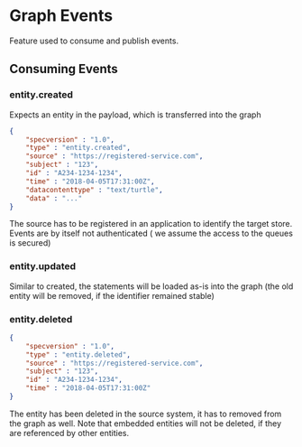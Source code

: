 # Graph Events

Feature used to consume and publish events.

## Consuming Events

### entity.created

Expects an entity in the payload, which is transferred into the graph

`````json
{
    "specversion" : "1.0",
    "type" : "entity.created",
    "source" : "https://registered-service.com",
    "subject" : "123",
    "id" : "A234-1234-1234",
    "time" : "2018-04-05T17:31:00Z",
    "datacontenttype" : "text/turtle",
    "data" : "..."
}
`````

The source has to be registered in an application to identify the target store. Events are by itself not authenticated (
we assume the access to the queues is secured)

### entity.updated

Similar to created, the statements will be loaded as-is into the graph (the old entity will be removed, if the
identifier remained stable)

### entity.deleted

`````json
{
    "specversion" : "1.0",
    "type" : "entity.deleted",
    "source" : "https://registered-service.com",
    "subject" : "123",
    "id" : "A234-1234-1234",
    "time" : "2018-04-05T17:31:00Z"
}
`````

The entity has been deleted in the source system, it has to removed from the graph as well. Note that embedded entities
will not be deleted, if they are referenced by other entities. 
